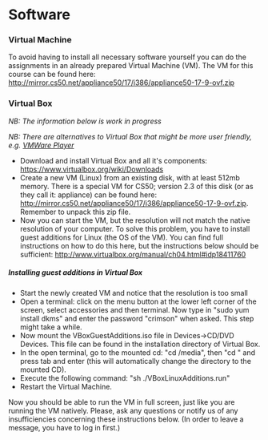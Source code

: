 # Software

### Virtual Machine

To avoid having to install all necessary software yourself you can do the assignments in an already prepared Virtual Machine (VM). The VM for this course can be found here:
<http://mirror.cs50.net/appliance50/17/i386/appliance50-17-9-ovf.zip>

### Virtual Box
*NB: The information below is work in progress*

*NB: There are alternatives to Virtual Box that might be more user friendly,
e.g. [VMWare Player](http://www.vmware.com/products/player/)*

* Download and install Virtual Box and all it's components: <https://www.virtualbox.org/wiki/Downloads>
* Create a new VM (Linux) from an existing disk, with at least 512mb memory. There is a special VM for CS50; version 2.3 of this disk (or as they call it: appliance) can be found here: <http://mirror.cs50.net/appliance50/17/i386/appliance50-17-9-ovf.zip>. Remember to unpack this zip file.
* Now you can start the VM, but the resolution will not match the native resolution of your computer. To solve this problem, you have to install guest additions	for Linux (the OS of the VM). You can find full instructions on how to do this here, but the instructions below should be sufficient: <http://www.virtualbox.org/manual/ch04.html#idp18411760>

##### Installing guest additions in Virtual Box

* Start the newly created VM and notice that the resolution is too small
* Open a terminal: click on the menu button at the lower left corner of the screen, select accessories and then terminal. Now type in "sudo yum install  dkms" and enter the password "crimson" when asked. This step might take a while.
* Now mount the VBoxGuestAdditions.iso file in Devices->CD/DVD Devices. This file can be found in the installation directory of Virtual Box.
* In the open terminal, go to the mounted cd: "cd /media", then "cd " and press tab and enter (this will automatically change the directory to the mounted CD).
* Execute the following command: "sh ./VBoxLinuxAdditions.run"
* Restart the Virtual Machine.

Now you should be able to run the VM in full screen, just like you are running the VM natively. Please, ask any questions or notify us of any insufficiencies concerning these instructions below. (In order to leave a message, you have to log in first.)

